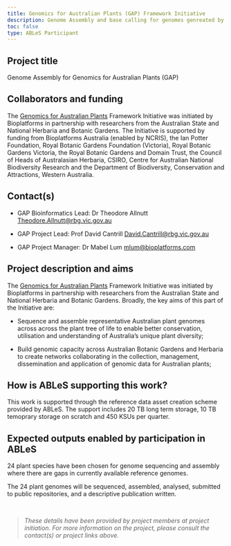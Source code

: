 ```yaml
---
title: Genomics for Australian Plants (GAP) Framework Initiative
description: Genome Assembly and base calling for genomes genreated by GAP. 
toc: false
type: ABLeS Participant
---
```


## Project title

Genome Assembly for Genomics for Australian Plants (GAP)

## Collaborators and funding

The [Genomics for Australian Plants](https://www.genomicsforaustralianplants.com/) Framework Initiative was initiated by Bioplatforms in partnership with researchers from the Australian State and National Herbaria and Botanic Gardens.
The Initiative is supported by funding from Bioplatforms Australia (enabled by NCRIS), the Ian Potter Foundation, Royal Botanic Gardens Foundation (Victoria), Royal Botanic Gardens Victoria, the Royal Botanic Gardens and Domain Trust, the Council of Heads of Australasian Herbaria, CSIRO, Centre for Australian National Biodiversity Research and the Department of Biodiversity, Conservation and Attractions, Western Australia.

## Contact(s)

- GAP Bioinformatics Lead: Dr Theodore Allnutt <Theodore.Allnutt@rbg.vic.gov.au>

- GAP Project Lead: Prof David Cantrill <David.Cantrill@rbg.vic.gov.au>

- GAP Project Manager: Dr Mabel Lum <mlum@bioplatforms.com>


## Project description and aims

The [Genomics for Australian Plants](https://www.genomicsforaustralianplants.com/) Framework Initiative was initiated by Bioplatforms in partnership with researchers from the Australian State and National Herbaria and Botanic Gardens.
Broadly, the key aims of this part of the Initiative are:

+ Sequence and assemble representative Australian plant genomes across across the plant
tree of life to enable better conservation, utilisation and understanding of Australia’s unique plant diversity;

+ Build genomic capacity across Australian Botanic Gardens and Herbaria to create networks collaborating in the collection, management, dissemination and application of genomic data for Australian plants;

## How is ABLeS supporting this work?

This work is supported through the reference data asset creation scheme provided by ABLeS. The support includes 20 TB long term storage, 10 TB temoprary storage on scratch and 450 KSUs per quarter.

## Expected outputs enabled by participation in ABLeS

24 plant species have been chosen for genome sequencing and assembly where there are
gaps in currently available reference genomes.

The 24 plant genomes will be sequenced, assembled, analysed, submitted to public
repositories, and a descriptive publication written.

<br/>

> *These details have been provided by project members at project initiation. For more information on the project, please consult the contact(s) or project links above.*
